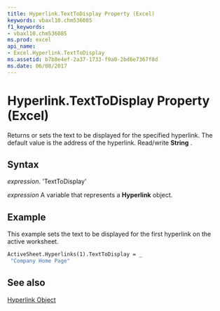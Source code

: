 ```yaml
---
title: Hyperlink.TextToDisplay Property (Excel)
keywords: vbaxl10.chm536085
f1_keywords:
- vbaxl10.chm536085
ms.prod: excel
api_name:
- Excel.Hyperlink.TextToDisplay
ms.assetid: b7b8e4ef-2a37-1733-f9a0-2bd6e7367f8d
ms.date: 06/08/2017
---
```



# Hyperlink.TextToDisplay Property (Excel)

Returns or sets the text to be displayed for the specified hyperlink. The default value is the address of the hyperlink. Read/write  **String** .


## Syntax

 _expression_. 'TextToDisplay'

 _expression_ A variable that represents a **Hyperlink** object.


## Example

This example sets the text to be displayed for the first hyperlink on the active worksheet.


```vb
ActiveSheet.Hyperlinks(1).TextToDisplay = _ 
 "Company Home Page"
```


## See also


[Hyperlink Object](Excel.Hyperlink.md)

